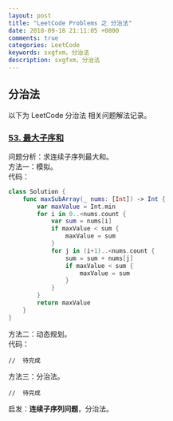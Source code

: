 ```yaml
---
layout: post
title: "LeetCode Problems 之 分治法"
date: 2018-09-18 21:11:05 +0800
comments: true
categories: LeetCode
keywords: sxgfxm，分治法
description: sxgfxm，分治法
---
```


## 分治法
以下为 LeetCode 分治法 相关问题解法记录。  
<!-- more -->

### [53. 最大子序和](https://leetcode-cn.com/problems/maximum-subarray/description/)
问题分析：求连续子序列最大和。  
方法一：模拟。  
代码：  
```swift
class Solution {
    func maxSubArray(_ nums: [Int]) -> Int {
        var maxValue = Int.min
        for i in 0..<nums.count {
            var sum = nums[i]
            if maxValue < sum {
                maxValue = sum
            }
            for j in (i+1)..<nums.count {
                sum = sum + nums[j]
                if maxValue < sum {
                    maxValue = sum
                }
            }
        }
        return maxValue
    }
}
```
方法二：动态规划。  
代码：  
```
//  待完成
```  
方法三：分治法。  
```
//  待完成
```  
启发：**连续子序列问题**，分治法。
